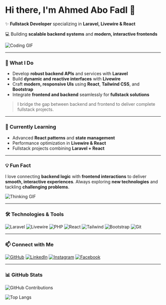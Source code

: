# Hi there, I'm Ahmed Abo Fadl 👋


✨ **Fullstack Developer** specializing in **Laravel, Livewire & React**

💻 Building **scalable backend systems** and **modern, interactive frontends**

![Coding GIF](https://media.giphy.com/media/3o7qE1YN7aBOFPRw8E/giphy.gif)

---

### 🚀 What I Do

* Develop **robust backend APIs** and services with **Laravel**
* Build **dynamic and reactive interfaces** with **Livewire**
* Craft **modern, responsive UIs** using **React**, **Tailwind CSS**, and **Bootstrap**
* Integrate **frontend and backend** seamlessly for **fullstack solutions**

> I bridge the gap between backend and frontend to deliver complete fullstack projects.

---

### 🌱 Currently Learning

* Advanced **React patterns** and **state management**
* Performance optimization in **Livewire & React**
* Fullstack projects combining **Laravel + React**

---

### 💡 Fun Fact

I love connecting **backend logic** with **frontend interactions** to deliver **smooth, interactive experiences**.
Always exploring **new technologies** and tackling **challenging problems**.

![Thinking GIF](https://media.giphy.com/media/l3vR85PnGsBwu1PFK/giphy.gif)

---

### 🛠 Technologies & Tools

![Laravel](https://img.shields.io/badge/-Laravel-EF3F2F?style=flat-square\&logo=laravel\&logoColor=white)
![Livewire](https://img.shields.io/badge/-Livewire-FF2D20?style=flat-square\&logo=laravel\&logoColor=white)
![PHP](https://img.shields.io/badge/-PHP-777BB4?style=flat-square\&logo=php\&logoColor=white)
![React](https://img.shields.io/badge/-React-61DAFB?style=flat-square\&logo=react\&logoColor=white)
![Tailwind](https://img.shields.io/badge/-TailwindCSS-06B6D4?style=flat-square\&logo=tailwind-css\&logoColor=white)
![Bootstrap](https://img.shields.io/badge/-Bootstrap-7952B3?style=flat-square\&logo=bootstrap\&logoColor=white)
![Git](https://img.shields.io/badge/-Git-F05032?style=flat-square\&logo=git\&logoColor=white)

---

### 📫 Connect with Me

[![GitHub](https://img.shields.io/badge/-GitHub-181717?style=flat-square\&logo=github)](https://github.com/AhmedAboFadl)
[![LinkedIn](https://img.shields.io/badge/-LinkedIn-0A66C2?style=flat-square\&logo=linkedin)](https://www.linkedin.com/in/ahmed-mahmoud-6210ba309/)
[![Instagram](https://img.shields.io/badge/-Instagram-E4405F?style=flat-square\&logo=instagram)](https://www.instagram.com/xx_ahmed_abo_fadl_xx/)
[![Facebook](https://img.shields.io/badge/-Facebook-1877F2?style=flat-square\&logo=facebook)](https://www.facebook.com/ahmed.abo.fadl.2025)

---

### 📊 GitHub Stats


![GitHub Contributions](https://ghchart.rshah.org/AhmedAboFadl)

![Top Langs](https://github-readme-stats.vercel.app/api/top-langs/?username=AhmedAboFadl\&layout=compact\&theme=dracula)


